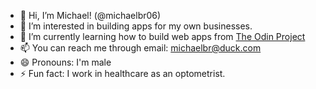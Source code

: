 - 👋 Hi, I’m Michael! (@michaelbr06)
- 👀 I’m interested in building apps for my own businesses. 
- 🌱 I’m currently learning how to build web apps from [The Odin Project](https://theodinproject.com)
- 📫 You can reach me through email: michaelbr@duck.com
- 😄 Pronouns: I'm male
- ⚡ Fun fact: I work in healthcare as an optometrist.

<!---
michaelbr06/michaelbr06 is a ✨ special ✨ repository because its `README.md` (this file) appears on your GitHub profile.
You can click the Preview link to take a look at your changes.
--->

